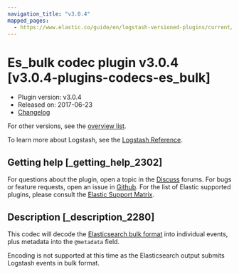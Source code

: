 ```yaml
---
navigation_title: "v3.0.4"
mapped_pages:
  - https://www.elastic.co/guide/en/logstash-versioned-plugins/current/v3.0.4-plugins-codecs-es_bulk.html
---
```


# Es_bulk codec plugin v3.0.4 [v3.0.4-plugins-codecs-es_bulk]


* Plugin version: v3.0.4
* Released on: 2017-06-23
* [Changelog](https://github.com/logstash-plugins/logstash-codec-es_bulk/blob/v3.0.4/CHANGELOG.md)

For other versions, see the [overview list](codec-es_bulk-index.md).

To learn more about Logstash, see the [Logstash Reference](logstash://reference/index.md).

## Getting help [_getting_help_2302]

For questions about the plugin, open a topic in the [Discuss](http://discuss.elastic.co) forums. For bugs or feature requests, open an issue in [Github](https://github.com/logstash-plugins/logstash-codec-es_bulk). For the list of Elastic supported plugins, please consult the [Elastic Support Matrix](https://www.elastic.co/support/matrix#matrix_logstash_plugins).


## Description [_description_2280]

This codec will decode the [Elasticsearch bulk format](http://www.elasticsearch.org/guide/en/elasticsearch/reference/current/docs-bulk.md) into individual events, plus metadata into the `@metadata` field.

Encoding is not supported at this time as the Elasticsearch output submits Logstash events in bulk format.



